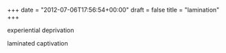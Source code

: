 +++
date = "2012-07-06T17:56:54+00:00"
draft = false
title = "lamination"
+++
<p>experiential deprivation</p>&#13;
<p>laminated captivation</p>&#13;
 
